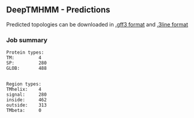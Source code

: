 ## DeepTMHMM - Predictions
Predicted topologies can be downloaded in [.gff3 format](TMRs.gff3) and [.3line format](predicted_topologies.3line)
### Job summary
```
Protein types:
TM:			4
SP:			280
GLOB:		488


Region types:
TMhelix:	4
signal:		280
inside:		462
outside:	313
TMbeta:		0
```
